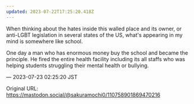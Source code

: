```yaml
---
updated: 2023-07-22T17:25:20.418Z
---
```


<p>When thinking about the hates inside this walled place and its owner, or anti-LGBT legislation in several states of the US, what&#39;s appearing in my mind is somewhere like school.</p><p>One day a man who has enormous money buy the school and became the principle. He fired the entire health facility including its all staffs who was helping students struggling their mental health or bullying.</p>

&mdash; 2023-07-23 02:25:20 JST

Original URL: https://mastodon.social/@sakuramochi0/110758901869470216
